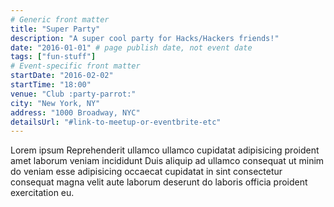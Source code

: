 ```yaml
---
# Generic front matter
title: "Super Party"
description: "A super cool party for Hacks/Hackers friends!"
date: "2016-01-01" # page publish date, not event date
tags: ["fun-stuff"]
# Event-specific front matter
startDate: "2016-02-02"
startTime: "18:00"
venue: "Club :party-parrot:"
city: "New York, NY"
address: "1000 Broadway, NYC"
detailsUrl: "#link-to-meetup-or-eventbrite-etc"
---
```


Lorem ipsum Reprehenderit ullamco ullamco cupidatat adipisicing proident amet laborum veniam incididunt Duis aliquip ad ullamco consequat ut minim do veniam esse adipisicing occaecat cupidatat in sint consectetur consequat magna velit aute laborum deserunt do laboris officia proident exercitation eu.